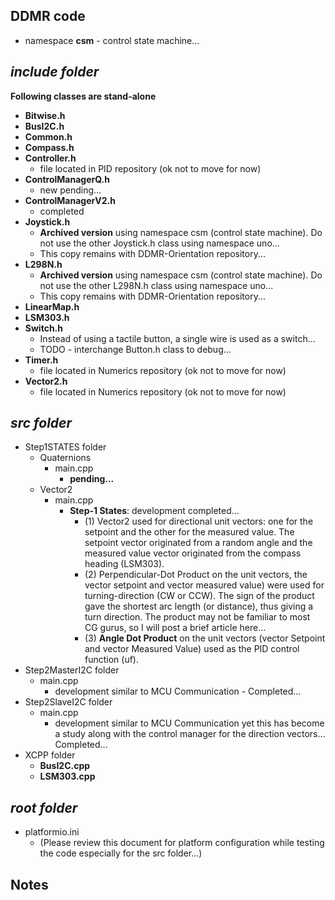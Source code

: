 ## DDMR code

- namespace **csm** - control state machine...

## ***include folder***

**Following classes are stand-alone**
- **Bitwise.h** 
- **BusI2C.h** 
- **Common.h** 
- **Compass.h** 
- **Controller.h**   
    - file located in PID repository (ok not to move for now)
- **ControlManagerQ.h**   
    - new pending...
- **ControlManagerV2.h**
    - completed
- **Joystick.h**
    - **Archived version** using namespace csm (control state machine). Do not use the other Joystick.h class using namespace uno...
    - This copy remains with DDMR-Orientation repository...
- **L298N.h** 
    - **Archived version** using namespace csm (control state machine). Do not use the other L298N.h class using namespace uno...
    - This copy remains with DDMR-Orientation repository...
- **LinearMap.h** 
- **LSM303.h** 
- **Switch.h** 
    - Instead of using a tactile button, a single wire is used as a switch...
    - TODO - interchange Button.h class to debug... 
- **Timer.h**  
    - file located in Numerics repository (ok not to move for now)
- **Vector2.h** 
    - file located in Numerics repository (ok not to move for now)

## ***src folder***

- Step1STATES folder
    - Quaternions
        - main.cpp
            - **pending...**
    - Vector2
        - main.cpp
            - **Step-1 States**: development completed...
                - (1) Vector2 used for directional unit vectors: one for the setpoint and the other for the measured value. The setpoint vector originated from a random angle and the measured value vector originated from the compass heading (LSM303).
                - (2) Perpendicular-Dot Product on the unit vectors, the vector setpoint and vector measured value) were used for turning-direction (CW or CCW). The sign of the product gave the shortest arc length (or distance), thus giving a turn direction. The product may not be familiar to most CG gurus, so I will post a brief article here...
                - (3) **Angle Dot Product** on the unit vectors (vector Setpoint and vector Measured Value) used as the PID control function (uf).
- Step2MasterI2C folder
    - main.cpp
        - development similar to MCU Communication - Completed...
- Step2SlaveI2C folder
    - main.cpp
        - development similar to MCU Communication yet this has become a study along with the control manager for the direction vectors... Completed...
- XCPP folder
    - **BusI2C.cpp** 
    - **LSM303.cpp**

## ***root folder***

- platformio.ini
    - (Please review this document for platform configuration while testing the code especially for the src folder...)

## Notes


